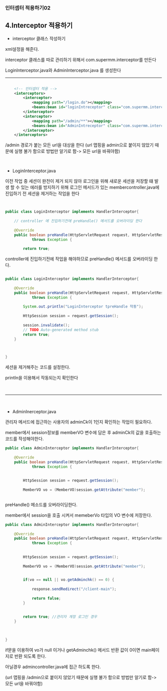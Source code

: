 ### 인터셉터 적용하기02

4.Interceptor 적용하기
---


- interceptor 클래스 작성하기

xml설정을 해준다.

interceptor 클래스를 따로 관리하기 위해서 com.supermm.interceptor를 만든다

LoginInterceptor.java와 AdminInterceptor.java 를 생성한다

---

```xml

    <!-- 인터셉터 적용 -->
    <interceptors>
        <interceptor>
            <mapping path="/login.do"></mapping>
            <beans:bean id="loginIntreceptor" class="com.supermm.interceptor.LoginInterceptor"></beans:bean>
        </interceptor>
        <interceptor>
            <mapping path="/admin/**"></mapping>
            <beans:bean id="AdminIntreceptor" class="com.supermm.interceptor.AdminInterceptor"></beans:bean>
        </interceptor>
    </interceptors>
```
/admin 경로가 붙는 모든 url을 대상을 한다
(url 맵핑을 admin으로 붙이지 않았기 때문에 실행 불가 함으로 방법만 알기로 함-> 모든 url을 바꿔야함)

&nbsp;

- LoginInterceptor.java


이전 작업 중 세션이 완전이 제거 되지 않아 로그인을 위해 새로운 세션을 저장할 떄 발생 할 수 있는 에러를 방지하기 위해 로그인 메서드가 있는 membercontroller.java에 진입하기 전 세션을 제거하는 작업을 한다

```java


public class LoginInterceptor implements HandlerInterceptor{
	
	// controller 에 진입하기전에 preHandle() 메서드를 오버라이딩 한다
	
	@Override
	public boolean preHandle(HttpServletRequest request, HttpServletResponse response, Object handler)
			throws Exception {
		
		return true;

```

controller에 진입하기전에 작업을 해야하므로  preHandle() 메서드를 오버라이딩 한다.

```java

public class LoginInterceptor implements HandlerInterceptor{
	
	@Override
	public boolean preHandle(HttpServletRequest request, HttpServletResponse response, Object handler)
			throws Exception {
		
		System.out.println("LoginInterceptor tpreHandle 작동");
		
		HttpSession session = request.getSession();
		
		session.invalidate();
		// TODO Auto-generated method stub
		return true;
	}

	

}

```
세션을 제거해주는 코드를 설정한다.

printIn을 이용해서 작동되는지 확인한다


&nbsp;

---

&nbsp;


- AdminInerceptor.java

관리자 메서드에 접근하는 사용자의 adminCk이 1인지 확인하는 작업이 필요하다.



member에서 session정보를 memberVO 변수에 담은 후 adminCk의 값을 호출하는 코드를 작성해야한다. 

```java
public class AdminInterceptor implements HandlerInterceptor{
	
	@Override
	public boolean preHandle(HttpServletRequest request, HttpServletResponse response, Object handler)
			throws Exception {
		
		
		HttpSession session = request.getSession();
		
		MemberVO vo = (MemberVO)session.getAttribute("member");
		
```
preHandle() 메소드를 오버라이딩한다.

member에서 session을 호출 시켜서 memeberVo 타입의 VO 변수에 저장한다.

```java
public class AdminInterceptor implements HandlerInterceptor{
	
	@Override
	public boolean preHandle(HttpServletRequest request, HttpServletResponse response, Object handler)
			throws Exception {
		
		
		HttpSession session = request.getSession();
		
		MemberVO vo = (MemberVO)session.getAttribute("member");

		
		if(vo == null || vo.getAdminchk() == 0) {
			
			response.sendRedirect("/client-main");
			
			return false;
		}
		
		
		return true; //관리자 계정 로그인 경우 
	}
	
  

}

```
if문을 이용하여 vo가 null 이거나 getAdminchk() 메서드 반환 값이 0이면 main페이지로 반환 되도록 한다.

아닐경우 admincontroller.java에 접근 하도록 한다.


(url 맵핑을 /admin으로 붙이지 않았기 때문에 실행 불가 함으로 방법만 알기로 함-> 모든 url을 바꿔야함)